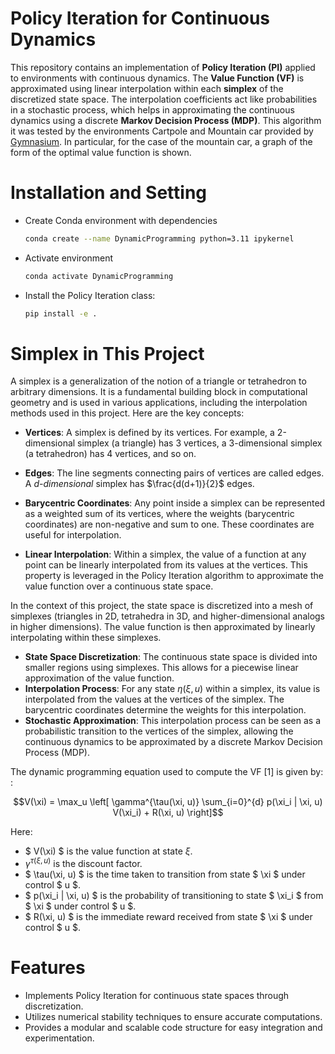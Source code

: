 # Policy Iteration for Continuous Dynamics

This repository contains an implementation of **Policy Iteration (PI)** applied to environments with continuous dynamics.  The **Value Function (VF)** is approximated using linear interpolation within each **simplex** of the discretized state space. The interpolation coefficients act like probabilities in a stochastic process, which helps in approximating the continuous dynamics using a discrete **Markov Decision Process (MDP)**. This algorithm it was tested by the environments Cartpole and Mountain car provided by [Gymnasium](https://github.com/Farama-Foundation/Gymnasium). In particular, for the case of the mountain car, a graph of the form of the optimal value function is shown.


# Installation and Setting
- Create Conda environment with dependencies
	``` bash
	conda create --name DynamicProgramming python=3.11 ipykernel
	```
- Activate environment
	``` bash
	conda activate DynamicProgramming
	```
- Install the Policy Iteration class:
	``` bash
	pip install -e .
	```


# Simplex in This Project

A simplex is a generalization of the notion of a triangle or tetrahedron to arbitrary dimensions. It is a fundamental building block in computational geometry and is used in various applications, including the interpolation methods used in this project. Here are the key concepts:

- **Vertices**: A simplex is defined by its vertices. For example, a 2-dimensional simplex (a triangle) has 3 vertices, a 3-dimensional simplex (a tetrahedron) has 4 vertices, and so on.

- **Edges**: The line segments connecting pairs of vertices are called edges. A *d-dimensional* simplex has $\frac{d(d+1)}{2}$ edges.

- **Barycentric Coordinates**: Any point inside a simplex can be represented as a weighted sum of its vertices, where the weights (barycentric coordinates) are non-negative and sum to one. These coordinates are useful for interpolation.

- **Linear Interpolation**: Within a simplex, the value of a function at any point can be linearly interpolated from its values at the vertices. This property is leveraged in the Policy Iteration algorithm to approximate the value function over a continuous state space.


In the context of this project, the state space is discretized into a mesh of simplexes (triangles in 2D, tetrahedra in 3D, and higher-dimensional analogs in higher dimensions). The value function is then approximated by linearly interpolating within these simplexes.

- **State Space Discretization**: The continuous state space is divided into smaller regions using simplexes. This allows for a piecewise linear approximation of the value function.
- **Interpolation Process**: For any state $\eta(\xi,u)$ within a simplex, its value is interpolated from the values at the vertices of the simplex. The barycentric coordinates determine the weights for this interpolation.
- **Stochastic Approximation**: This interpolation process can be seen as a probabilistic transition to the vertices of the simplex, allowing the continuous dynamics to be approximated by a discrete Markov Decision Process (MDP).


The dynamic programming equation used to compute the VF [1] is given by: :

$$V(\xi) = \max_u \left[ \gamma^{\tau(\xi, u)} \sum_{i=0}^{d} p(\xi_i | \xi, u) V(\xi_i) + R(\xi, u) \right]$$ 

Here:

- $ V(\xi) $ is the value function at state $\xi.$
- $\gamma^{\tau(\xi, u)}$ is the discount factor.
- $ \tau(\xi, u) $ is the time taken to transition from state $ \xi $ under control $ u $.
- $ p(\xi_i | \xi, u) $ is the probability of transitioning to state $ \xi_i $ from $ \xi $ under control $ u $.
- $ R(\xi, u) $ is the immediate reward received from state $ \xi $ under control $ u $.


 
# Features
- Implements Policy Iteration for continuous state spaces through discretization.
- Utilizes numerical stability techniques to ensure accurate computations.
- Provides a modular and scalable code structure for easy integration and experimentation.
